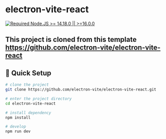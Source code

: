 # electron-vite-react

[![Required Node.JS >= 14.18.0 || >=16.0.0](https://img.shields.io/static/v1?label=node&message=14.18.0%20||%20%3E=16.0.0&logo=node.js&color=3f893e)](https://nodejs.org/about/releases)

## This project is cloned from this template https://github.com/electron-vite/electron-vite-react

## 🛫 Quick Setup

```sh
# clone the project
git clone https://github.com/electron-vite/electron-vite-react.git

# enter the project directory
cd electron-vite-react

# install dependency
npm install

# develop
npm run dev
```
